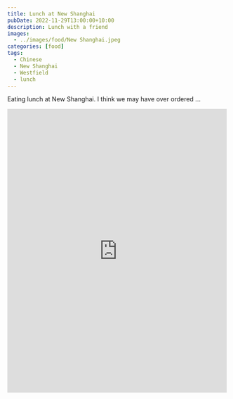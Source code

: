 ```yaml
---
title: Lunch at New Shanghai
pubDate: 2022-11-29T13:00:00+10:00
description: Lunch with a friend
images:
  - ../images/food/New Shanghai.jpeg
categories: [food]
tags:
  - Chinese
  - New Shanghai
  - Westfield
  - lunch
---
```


Eating lunch at New Shanghai. I think we may have over ordered ...

<iframe src="https://www.facebook.com/plugins/post.php?href=https%3A%2F%2Fwww.facebook.com%2Fchris1.tham%2Fposts%2Fpfbid0298TcDefYWSErQPZTAMiahrWWcTSLMTUeivTXKD4u184K7XUc5dWEdNEp9tYYiPE6l&show_text=true&width=500" width="500" height="645" style="border:none;overflow:hidden" scrolling="no" frameborder="0" allowfullscreen="true" allow="autoplay; clipboard-write; encrypted-media; picture-in-picture; web-share"></iframe>
